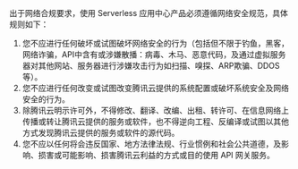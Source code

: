 出于网络合规要求，使用 Serverless 应用中心产品必须遵循网络安全规范，具体规则如下：
1. 您不应进行任何破坏或试图破坏网络安全的行为（包括但不限于钓鱼，黑客，网络诈骗，API中含有或涉嫌散播：病毒、木马、恶意代码，及通过虚拟服务器对其他网站、服务器进行涉嫌攻击行为如扫描、嗅探、ARP欺骗、DDOS等）。
2. 您不应进行任何改变或试图改变腾讯云提供的系统配置或破坏系统安全及网络安全的行为。
3. 除腾讯云明示许可外，不得修改、翻译、改编、出租、转许可、在信息网络上传播或转让腾讯云提供的服务或软件，也不得逆向工程、反编译或试图以其他方式发现腾讯云提供的服务或软件的源代码。
4. 您不应以任何将会违反国家、地方法律法规、行业惯例和社会公共道德，及影响、损害或可能影响、损害腾讯云利益的方式或目的使用 API 网关服务。
